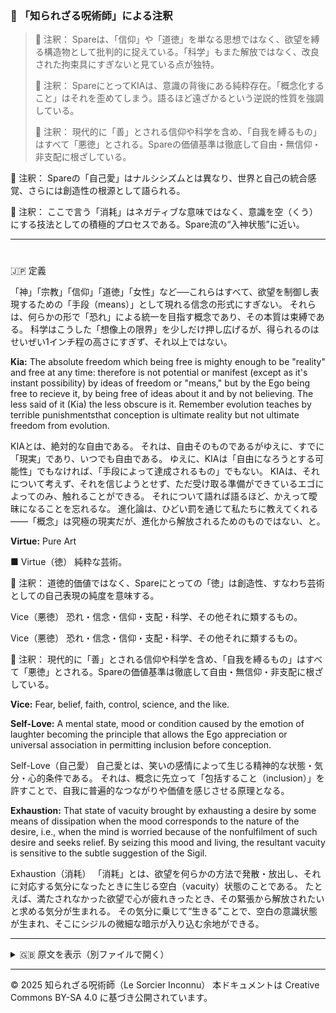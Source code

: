 ### 🐌 「知られざる呪術師」による注釈

>💬 注釈： Spareは、「信仰」や「道徳」を単なる思想ではなく、欲望を縛る構造物として批判的に捉えている。「科学」もまた解放ではなく、改良された拘束具にすぎないと見ている点が独特。
>
>💬 注釈： SpareにとってKIAは、意識の背後にある純粋存在。「概念化すること」はそれを歪めてしまう。語るほど遠ざかるという逆説的性質を強調している。
>
>💬 注釈： 現代的に「善」とされる信仰や科学を含め、「自我を縛るもの」はすべて「悪徳」とされる。Spareの価値基準は徹底して自由・無信仰・非支配に根ざしている。

💬 注釈： Spareの「自己愛」はナルシシズムとは異なり、世界と自己の統合感覚、さらには創造性の根源として語られる。

💬 注釈： ここで言う「消耗」はネガティブな意味ではなく、意識を空（くう）にする技法としての積極的プロセスである。Spare流の“入神状態”に近い。


---

#
🇯🇵 定義

「神」「宗教」「信仰」「道徳」「女性」など──これらはすべて、欲望を制御し表現するための「手段（means）」として現れる信念の形式にすぎない。
それらは、何らかの形で「恐れ」による統一を目指す概念であり、その本質は束縛である。
科学はこうした「想像上の限界」を少しだけ押し広げるが、得られるのはせいぜい1インチ程の高さにすぎず、それ以上ではない。

**Kia:** The absolute freedom which being free is mighty enough to be "reality" and free at any time:
therefore is not potential or manifest (except as it's instant possibility) by ideas of freedom or
"means," but by the Ego being free to recieve it, by being free of ideas about it and by not believing.
The less said of it (Kia) the less obscure is it. Remember evolution teaches by terrible punishmentsthat
conception is ultimate reality but not ultimate freedom from evolution.

KIAとは、絶対的な自由である。
それは、自由そのものであるがゆえに、すでに「現実」であり、いつでも自由である。
ゆえに、KIAは「自由になろうとする可能性」でもなければ、「手段によって達成されるもの」でもない。
KIAは、それについて考えず、それを信じようとせず、ただ受け取る準備ができているエゴによってのみ、触れることができる。
それについて語れば語るほど、かえって曖昧になることを忘れるな。
進化論は、ひどい罰を通じて私たちに教えてくれる――「概念」は究極の現実だが、進化から解放されるためのものではない、と。


**Virtue:** Pure Art

■ Virtue（徳）
純粋な芸術。

💬 注釈： 道徳的価値ではなく、Spareにとっての「徳」は創造性、すなわち芸術としての自己表現の純度を意味する。



Vice（悪徳）
恐れ・信念・信仰・支配・科学、その他それに類するもの。

 Vice（悪徳）
恐れ・信念・信仰・支配・科学、その他それに類するもの。

💬 注釈： 現代的に「善」とされる信仰や科学を含め、「自我を縛るもの」はすべて「悪徳」とされる。Spareの価値基準は徹底して自由・無信仰・非支配に根ざしている。




**Vice:** Fear, belief, faith, control, science, and the like.

**Self-Love:** A mental state, mood or condition caused by the emotion of laughter becoming the
principle that allows the Ego appreciation or universal association in permitting inclusion before
conception.

 Self-Love（自己愛）
自己愛とは、笑いの感情によって生じる精神的な状態・気分・心的条件である。
それは、概念に先立って「包括すること（inclusion）」を許すことで、自我に普遍的なつながりや価値を感じさせる原理となる。


**Exhaustion:** That state of vacuity brought by exhausting a desire by some means of dissipation when
the mood corresponds to the nature of the desire, i.e., when the mind is worried because of the nonfulfilment
of such desire and seeks relief. By seizing this mood and living, the resultant vacuity is
sensitive to the subtle suggestion of the Sigil.

Exhaustion（消耗）
「消耗」とは、欲望を何らかの方法で発散・放出し、それに対応する気分になったときに生じる空白（vacuity）状態のことである。
たとえば、満たされなかった欲望で心が疲れきったとき、その緊張から解放されたいと求める気分が生まれる。
その気分に乗じて“生きる”ことで、空白の意識状態が生まれ、そこにシジルの微細な暗示が入り込む余地ができる。



---

<details>
<summary>🇬🇧 原文を表示（別ファイルで開く）</summary>

🔗 [原文を読む 01_definition_en.md](01_definition_en.md)

</details>

---

© 2025 知られざる呪術師（Le Sorcier Inconnu）
本ドキュメントは Creative Commons BY-SA 4.0 に基づき公開されています。
